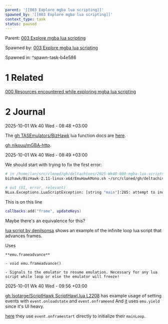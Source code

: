 ```yaml
---
parent: '[[003 Explore mgba lua scripting]]'
spawned_by: '[[003 Explore mgba lua scripting]]'
context_type: task
status: paused
---
```


Parent: [003 Explore mgba lua scripting](../003%20Explore%20mgba%20lua%20scripting.md)

Spawned by: [003 Explore mgba lua scripting](../003%20Explore%20mgba%20lua%20scripting.md)

Spawned in: [<a name="spawn-task-b4e586" />^spawn-task-b4e586](../003%20Explore%20mgba%20lua%20scripting.md#spawn-task-b4e586)

# 1 Related

[000 Resources encountered while exploring mgba lua scripting](../entries/000%20Resources%20encountered%20while%20exploring%20mgba%20lua%20scripting.md)

# 2 Journal

2025-10-01 Wk 40 Wed - 08:48 +03:00

The [gh TASEmulators/BizHawk](https://github.com/TASEmulators/BizHawk) lua function docs are [here](https://tasvideos.org/Bizhawk/LuaFunctions).

[gh nikouu/mGBA-http](https://github.com/nikouu/mGBA-http).

2025-10-01 Wk 40 Wed - 08:49 +03:00

We should start with trying to fix the first error:

````sh
# in /home/lan/src/cloned/gh/deltachives/2025-Wk40-000-mgba-lua-scripts/
bizhawk/BizHawk-2.11-linux-x64/EmuHawkMono.sh ~/src/cloned/gh/deltachives/2025-Wk40-000-mgba-lua-scripts/bn6f.gba --movie '/home/lan/src/cloned/gh/deltachives/2025-Wk40-000-mgba-lua-scripts/bizhawk/BizHawk-2.11-linux-x64/Movies/Save Game.bk2' --lua '/home/lan/src/cloned/gh/deltachives/2025-Wk40-000-mgba-lua-scripts/mGBA-http/mGBASocketServer.lua'

# out (UI, error, relevant)
NLua.Exceptions.LuaScriptException: [string "main"]:285: attempt to index a nil value (global 'callbacks')
````

This is on this line

````lua
callbacks:add("frame", updateKeys)
````

Maybe there's an equivalence for this?

[lua script by denilsonsa](https://github.com/denilsonsa/bizhawk-lua-scripts/blob/master/GEN%20-%20Disney's%20Aladdin%20(U)%20%5B!%5D%20-%20hide%20HUD.lua) shows an example of the infinite loop lua script that advances frames.

Uses

````
**emu.frameadvance**  

- void emu.frameadvance()

- Signals to the emulator to resume emulation. Necessary for any lua script while loop or else the emulator will freeze!
````

2025-10-01 Wk 40 Wed - 09:56 +03:00

[gh Isotarge/ScriptHawk ScriptHawl.lua L2208](https://github.com/Isotarge/ScriptHawk/blob/31b51aa14d074c529c65c1b1df9c5f2403f28d47/ScriptHawk.lua#L2208) has example usage of setting events with `event.onloadstate` and `event.onframeend` And [it](https://github.com/Isotarge/ScriptHawk/blob/31b51aa14d074c529c65c1b1df9c5f2403f28d47/ScriptHawk.lua#L2603) uses `emu.yield` since it's UI heavy.

[here](https://github.com/Isotarge/ScriptHawk/blob/31b51aa14d074c529c65c1b1df9c5f2403f28d47/Tetris%20Attack%20Bot.lua#L759) they use `event.onframestart` directly to initialize their `mainLoop`.
